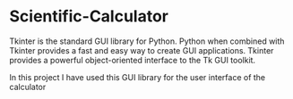 # Scientific-Calculator

Tkinter is the standard GUI library for Python. Python when combined with Tkinter provides a fast and easy way to create GUI applications. Tkinter provides a powerful object-oriented interface to the Tk GUI toolkit.

In this project I have used this GUI library for the user interface of the calculator
